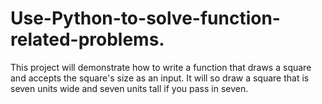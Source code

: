 # Use-Python-to-solve-function-related-problems.
This project will demonstrate how to write a function that draws a square and accepts the square's size as an input. It will so draw a square that is seven units wide and seven units tall if you pass in seven. 
